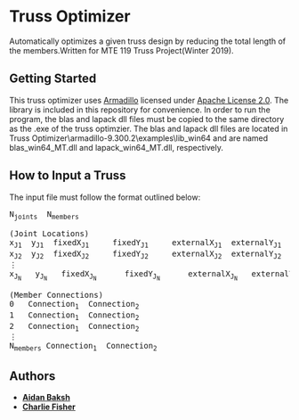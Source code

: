 # Truss Optimizer

Automatically optimizes a given truss design by reducing the total length of the members.Written for MTE 119 Truss Project(Winter 2019).

## Getting Started

This truss optimizer uses [Armadillo](http://arma.sourceforge.net/docs.html) licensed under [Apache License 2.0](http://arma.sourceforge.net/license.html). The library is included in this repository for convenience. In order to run the program, the blas and lapack dll files must be copied to the same directory as the .exe of the truss optimzier. The blas and lapack dll files are located in Truss Optimizer\armadillo-9.300.2\examples\lib_win64 and are named blas_win64_MT.dll and lapack_win64_MT.dll, respectively.

## How to Input a Truss

The input file must follow the format outlined below: 
<pre>
N<sub>joints</sub>	N<sub>members</sub>  
  
(Joint Locations)  
x<sub>J1</sub>	y<sub>J1</sub>	fixedX<sub>J1</sub> 	fixedY<sub>J1</sub> 	externalX<sub>J1</sub>	externalY<sub>J1</sub>  
x<sub>J2</sub>	y<sub>J2</sub>	fixedX<sub>J2</sub> 	fixedY<sub>J2</sub> 	externalX<sub>J2</sub>	externalY<sub>J2</sub>  
&#8942  
x<sub>J<sub>N</sub></sub>	y<sub>J<sub>N</sub></sub>	fixedX<sub>J<sub>N</sub></sub>		fixedY<sub>J<sub>N</sub></sub>		externalX<sub>J<sub>N</sub></sub>	externalY<sub>J<sub>N</sub></sub>  
  
(Member Connections)  
0	Connection<sub>1</sub>	Connection<sub>2</sub>  
1	Connection<sub>1</sub>	Connection<sub>2</sub>  
2	Connection<sub>1</sub>	Connection<sub>2</sub>  
&#8942  
N<sub>members</sub>	Connection<sub>1</sub>	Connection<sub>2</sub>
</pre>  

## Authors

* **[Aidan Baksh](https://github.com/aidanbaksh)**
* **[Charlie Fisher](https://github.com/charliefisher)**